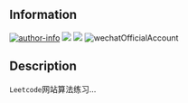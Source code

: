 ## Information

[![author-info](https://img.shields.io/badge/Author-yooongchun-yellowgreen.svg)](http://www.yooongchun.com) [![](https://img.shields.io/badge/Email-yooongchun%40foxmail.com-brightgreen.svg)]() [![](https://img.shields.io/badge/Wechat-18217235290-blue.svg)]() ![wechatOfficialAccount](https://img.shields.io/badge/WechatOfficialAccount-yooongchuncabin-yellow.svg) 

## Description

`Leetcode`网站算法练习...

